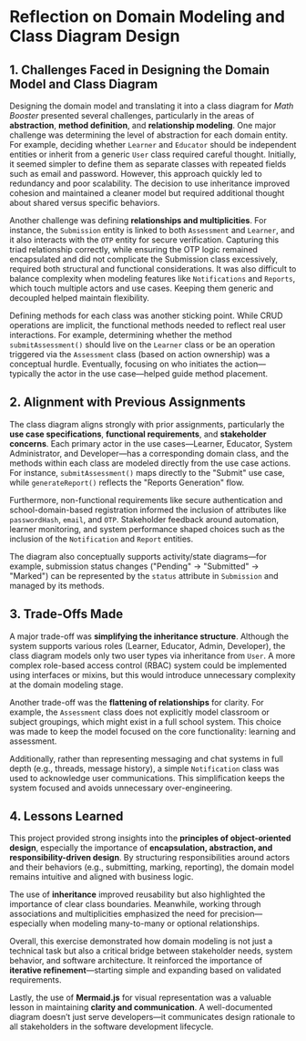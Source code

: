 #  Reflection on Domain Modeling and Class Diagram Design

## 1. Challenges Faced in Designing the Domain Model and Class Diagram

Designing the domain model and translating it into a class diagram for *Math Booster* presented several challenges, particularly in the areas of **abstraction**, **method definition**, and **relationship modeling**. One major challenge was determining the level of abstraction for each domain entity. For example, deciding whether `Learner` and `Educator` should be independent entities or inherit from a generic `User` class required careful thought. Initially, it seemed simpler to define them as separate classes with repeated fields such as email and password. However, this approach quickly led to redundancy and poor scalability. The decision to use inheritance improved cohesion and maintained a cleaner model but required additional thought about shared versus specific behaviors.

Another challenge was defining **relationships and multiplicities**. For instance, the `Submission` entity is linked to both `Assessment` and `Learner`, and it also interacts with the `OTP` entity for secure verification. Capturing this triad relationship correctly, while ensuring the OTP logic remained encapsulated and did not complicate the Submission class excessively, required both structural and functional considerations. It was also difficult to balance complexity when modeling features like `Notifications` and `Reports`, which touch multiple actors and use cases. Keeping them generic and decoupled helped maintain flexibility.

Defining methods for each class was another sticking point. While CRUD operations are implicit, the functional methods needed to reflect real user interactions. For example, determining whether the method `submitAssessment()` should live on the `Learner` class or be an operation triggered via the `Assessment` class (based on action ownership) was a conceptual hurdle. Eventually, focusing on who initiates the action—typically the actor in the use case—helped guide method placement.

## 2. Alignment with Previous Assignments

The class diagram aligns strongly with prior assignments, particularly the **use case specifications**, **functional requirements**, and **stakeholder concerns**. Each primary actor in the use cases—Learner, Educator, System Administrator, and Developer—has a corresponding domain class, and the methods within each class are modeled directly from the use case actions. For instance, `submitAssessment()` maps directly to the "Submit" use case, while `generateReport()` reflects the "Reports Generation" flow.

Furthermore, non-functional requirements like secure authentication and school-domain-based registration informed the inclusion of attributes like `passwordHash`, `email`, and `OTP`. Stakeholder feedback around automation, learner monitoring, and system performance shaped choices such as the inclusion of the `Notification` and `Report` entities.

The diagram also conceptually supports activity/state diagrams—for example, submission status changes ("Pending" → "Submitted" → "Marked") can be represented by the `status` attribute in `Submission` and managed by its methods.

## 3. Trade-Offs Made

A major trade-off was **simplifying the inheritance structure**. Although the system supports various roles (Learner, Educator, Admin, Developer), the class diagram models only two user types via inheritance from `User`. A more complex role-based access control (RBAC) system could be implemented using interfaces or mixins, but this would introduce unnecessary complexity at the domain modeling stage.

Another trade-off was the **flattening of relationships** for clarity. For example, the `Assessment` class does not explicitly model classroom or subject groupings, which might exist in a full school system. This choice was made to keep the model focused on the core functionality: learning and assessment.

Additionally, rather than representing messaging and chat systems in full depth (e.g., threads, message history), a simple `Notification` class was used to acknowledge user communications. This simplification keeps the system focused and avoids unnecessary over-engineering.

## 4. Lessons Learned

This project provided strong insights into the **principles of object-oriented design**, especially the importance of **encapsulation, abstraction, and responsibility-driven design**. By structuring responsibilities around actors and their behaviors (e.g., submitting, marking, reporting), the domain model remains intuitive and aligned with business logic.

The use of **inheritance** improved reusability but also highlighted the importance of clear class boundaries. Meanwhile, working through associations and multiplicities emphasized the need for precision—especially when modeling many-to-many or optional relationships.

Overall, this exercise demonstrated how domain modeling is not just a technical task but also a critical bridge between stakeholder needs, system behavior, and software architecture. It reinforced the importance of **iterative refinement**—starting simple and expanding based on validated requirements.

Lastly, the use of **Mermaid.js** for visual representation was a valuable lesson in maintaining **clarity and communication**. A well-documented diagram doesn’t just serve developers—it communicates design rationale to all stakeholders in the software development lifecycle.
